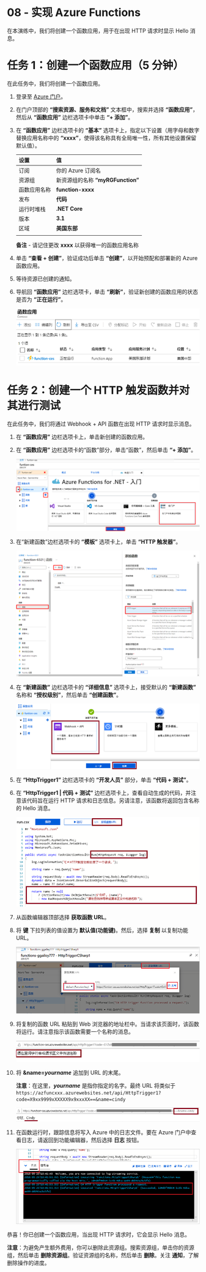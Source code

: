 ﻿---
wts:
    title: '08 - 实现 Azure Functions（5 分钟）'
    module: '模块 03：描述核心解决方案和管理工具'
---
# 08 - 实现 Azure Functions

在本演练中，我们将创建一个函数应用，用于在出现 HTTP 请求时显示 Hello 消息。 

# 任务 1：创建一个函数应用（5 分钟）

在此任务中，我们将创建一个函数应用。

1. 登录至 [Azure 门户](https://portal.azure.com)。

1. 在门户顶部的 **“搜索资源、服务和文档”** 文本框中，搜索并选择 **“函数应用”**，然后从 **“函数应用”** 边栏选项卡中单击 **“+ 添加”**。

1. 在 **“函数应用”** 边栏选项卡的 **“基本”** 选项卡上，指定以下设置（用字母和数字替换应用名称中的 **“xxxx”**，使得该名称具有全局唯一性，所有其他设置保留默认值）。 

    | 设置 | 值 |
    | -- | --|
    | 订阅 | 你的 Azure 订阅名 |
    | 资源组 | 新资源组的名称 **“myRGFunction”**|
    | 函数应用名称 | **function-xxxx** |
    | 发布 | **代码** |
    | 运行时堆栈 | **.NET Core** |
    | 版本 | **3.1** |
    | 区域 | **美国东部** |
    | | |

    **备注** - 请记住更改 **xxxx** 以获得唯一的函数应用名称

1. 单击 **“查看 + 创建”**，验证成功后单击 **“创建”**，以开始预配和部署新的 Azure 函数应用。

1. 等待资源已创建的通知。

1. 导航回 **“函数应用”** 边栏选项卡，单击 **“刷新”**，验证新创建的函数应用的状态是否为 **“正在运行”**。 

    ![带有新函数应用的“函数应用”页面的屏幕截图。](../images/0701.png)

# 任务 2：创建一个 HTTP 触发函数并对其进行测试

在此任务中，我们将通过 Webhook + API 函数在出现 HTTP 请求时显示消息。 

1. 在 **“函数应用”** 边栏选项卡上，单击新创建的函数应用。 

1. 在 **“函数应用”** 边栏选项卡的“函数”部分，单击“函数”，然后单击 **“+ 添加”**。

    ![此屏幕截图显示了如何在 Azure 门户中为“dot net 入门”窗格在 Azure Functions 中选择开发环境步骤。突出显示应用创建新门户内函数的显示元素。突出显示元素为“展开函数应用”、“添加新函数”、“门户内”和“继续”按钮。](../images/0702.png)
    
1. 在“新建函数”边栏选项卡的 **“模板”** 选项卡上，单击 **“HTTP 触发器”**。 

    ![此屏幕截图显示了如何在 Azure 门户中为“dot net 入门”窗格在 Azure Functions 中创建函数步骤。突出显示“HTTP 触发器”卡片，以说明用于向 Azure 函数添加新 Webhook 的显示元素。](../images/0702a.png)
    
1. 在 **“新建函数”** 边栏选项卡的 **“详细信息”** 选项卡上，接受默认的 **“新建函数”** 名称和 **“授权级别”**，然后单击 **“创建函数”**。 

    ![此屏幕截图显示了如何在 Azure 门户中为“dot net 入门”窗格在 Azure Functions 中创建函数步骤。突出显示“Webhook + api”按钮和“创建”按钮，以说明用于向 Azure 函数添加新 Webhook 的显示元素。](../images/0703.png)
    
1. 在 **“HttpTrigger1”** 边栏选项卡的 **“开发人员”** 部分，单击 **“代码 + 测试”**。 

1. 在 **“HttpTrigger1 \| 代码 + 测试”** 边栏选项卡上，查看自动生成的代码，并注意该代码旨在运行 HTTP 请求和日志信息。另请注意，该函数将返回包含名称的 Hello 消息。 

    ![函数代码的屏幕截图。突出显示 Hello 消息。](../images/0704.png)

1. 从函数编辑器顶部选择 **获取函数 URL**。 

1. 将 **键** 下拉列表的值设置为 **默认值(功能键)**。然后，选择 **复制** 以复制功能 URL。 

    ![此屏幕截图显示了 Azure 门户中函数编辑器内的“获取函数 URL”窗格。突出显示显示元素获取函数 URL 按钮、设置键下拉列表和复制 URL 按钮，以指示如何从函数编辑器中获取和复制函数 URL。](../images/0705.png)

1. 将复制的函数 URL 粘贴到 Web 浏览器的地址栏中。当请求该页面时，该函数将运行。请注意指示该函数需要一个名称的消息。 

    ![“请提供一个名称”这一消息的屏幕截图。](../images/0706.png)

1. 将 **&name=*yourname*** 追加到 URL 的末尾。 

    **注意**：在这里，***yourname*** 是指你指定的名字。最终 URL 将类似于 `https://azfuncxxx.azurewebsites.net/api/HttpTrigger1?code=X9xx9999xXXXXX9x9xxxXX==&name=cindy`

    ![此屏幕截图显示了 Web 浏览器的地址栏中突出显示的函数 URL 和附加的示例用户名。此外，突出显示 hello 消息和用户名，以说明主浏览器窗口中函数的输出。](../images/0707.png)

1. 在函数运行时，跟踪信息将写入 Azure 中的日志文件。要在 Azure 门户中查看日志，请返回到功能编辑器，然后选择 **日志** 按钮。

    ![此屏幕截图显示了在 Azure 门户的函数编辑器中运行函数所产生的跟踪信息日志。](../images/0709.png)

恭喜！你已创建一个函数应用，当出现 HTTP 请求时，它会显示 Hello 消息。 

**注意**：为避免产生额外费用，你可以删除此资源组。搜索资源组，单击你的资源组，然后单击 **删除资源组**。验证资源组的名称，然后单击 **删除**。关注 **通知**，了解删除操作的进度。